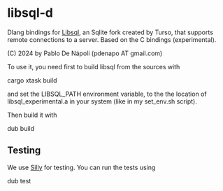 # libsql-d

Dlang bindings for [Libsql](https://github.com/tursodatabase/libsql), an Sqlite fork created by Turso, that supports remote connections to a server. 
Based on the C bindings (experimental).

(C) 2024 by Pablo De Nápoli (pdenapo AT gmail.com)

To use it, you need first to build libsql from the sources with 

cargo xtask build

and set the LIBSQL_PATH environment variable, to the the location of libsql_experimental.a in your system (like in my set_env.sh script).

Then build it with 

  dub build 

## Testing

We use [Silly](https://code.dlang.org/packages/silly) for testing. You can run the tests using 

dub test

